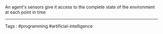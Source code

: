 An agent's sensors give it access to the complete state of the environment at each point in time 
___
Tags : #programming #artificial-intelligence